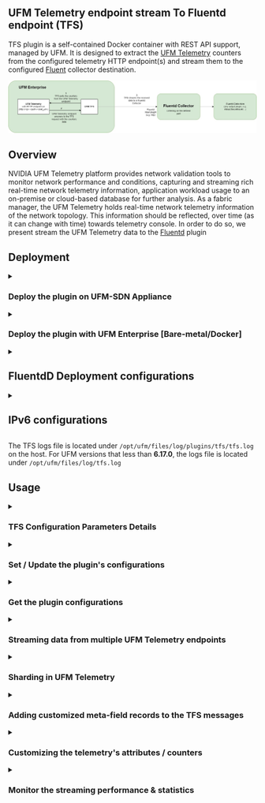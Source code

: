 UFM Telemetry endpoint stream To Fluentd endpoint (TFS)
--------------------------------------------------------


TFS plugin is a self-contained Docker container with REST API support, managed by UFM. It is designed to extract the [UFM Telemetry](https://docs.mellanox.com/category/ufmenterprise) counters from the configured telemetry HTTP endpoint(s) and stream them to the configured [Fluent](https://www.fluentd.org/) collector destination.

![image](TFS_Architecture.png)


Overview
--------------------------------------------------------

NVIDIA UFM Telemetry platform provides network validation tools to monitor network performance and conditions, capturing and streaming rich real-time network telemetry information, application workload usage to an on-premise or cloud-based database for further analysis.
As a fabric manager, the UFM Telemetry holds real-time network telemetry information of the network topology. This information should be reflected, over time (as it can change with time) towards telemetry console. In order to do so, we present stream the UFM Telemetry data to the [Fluentd](https://www.fluentd.org/) plugin



Deployment
--------------------------------------------------------

<details>
    <summary>
        <h3>Deploy the plugin on UFM-SDN Appliance</h3>
    </summary>


- Login as admin

- Run 


    ```bash
    enable
    ```

    ```bash
    config terminal
    ```
  

- Make sure that UFM is running


    ```bash
    show ufm status
    ```
    - If UFM is down then run it

        ```bash
        ufm start
        ```
  
- Make sure docker is running
  
    ```bash
    no docker shutdown
    ```
  
- Load the latest plugin's docker image
  - In case of HA, load the plugin on the standby node as well.
  - If your appliance is connected to the internet, you could simply run:
    ```bash
    docker pull mellanox/ufm-plugin-tfs
    ```
  - If your appliance is not connected to the internet, you need to load the image offline 
    - Use a machine that is connected to the internet to save the docker image 
      ```bash
      docker save mellanox/ufm-plugin-tfs:latest | gzip > ufm-plugin-tfs.tar.gz
      ```
    - Move the file to scp shared location that is accessible to the appliance.
    - Fetch the image to the appliance 
      ```bash
      image fetch scp://user@hostname/path-to-file/ufm-plugin-tfs.tar.gz
      ```
    - Load the image
      ```bash
      docker load ufm-plugin-tfs.tar.gz
      ```
- Enable & start the plugin 

    ```bash
    ufm plugin tfs add
    ```
    
    
- Check that the plugin is up and running with

    ```bash
    show ufm plugin
    ```

</details>



<details>
    <summary>
        <h3>Deploy the plugin with UFM Enterprise [Bare-metal/Docker] </h3>
    </summary>
    

- Load the latest plugin container
  - In case of HA, load the plugin on the standby node as well;
  - If your machine is connected to the internet, you could simply run:

    ```bash
    docker pull mellanox/ufm-plugin-tfs
    ```

      - If your UFM machine is not connected to the internet, you need to load the image offline 
        - Use a machine that is connected to the internet to save the docker image

          ```bash
          docker save mellanox/ufm-plugin-tfs:latest | gzip > ufm-plugin-tfs.tar.gz
          ```

        - Move the file to some shared location that is accessible to the UFM machine 
        - Load the image to UFM machine
          ```bash
          docker load -i < /[some-shared-location]/ufm-plugin-tfs.tar.gz
          ```
        
- Enable & start the plugin
    - UFM bare-metal installation:
    ```bash
    /opt/ufm/scripts/manage_ufm_plugins.sh add -p tfs
    ```

    - UFM docker installation:
    ```bash
    docker exec ufm /opt/ufm/scripts/manage_ufm_plugins.sh add -p tfs
    ```


- Check that plugin is up and running with
    - UFM bare-metal installation:
    ```bash
    /opt/ufm/scripts/manage_ufm_plugins.sh show
    ```

    - UFM docker installation:
    ```bash
    docker exec ufm /opt/ufm/scripts/manage_ufm_plugins.sh show
    ```    
</details>

<details>
<summary>

FluentdD Deployment configurations
--------------------------------------------------------

</summary>

- Pull the [Fluentd Docker](https://hub.docker.com/r/fluent/fluentd/) by running:

  ```bash
  docker pull fluent/fluentd
  ```
    
- Run the Fluentd docker by running:

  ```bash
  docker run -ti --rm --network host -v /tmp/fluentd:/fluentd/etc fluentd -c /fluentd/etc/fluentd.conf -v
  ```

* We provide [fluentd.conf](conf/fluentd.conf) as a fluentd configurations sample.
* TFS supports [FORWARD](https://docs.fluentd.org/input/forward) and [HTTP](https://docs.fluentd.org/input/http) protocols for sending the data to the Fluent destination. The **FORWARD** is the default protocol, to switch to the **HTTP** protocol, need to enable [streaming.compressed_streaming](conf/fluentd_telemetry_plugin.cfg#L15)

</details>

<details>
    <summary>

IPv6 configurations
--------------------------------------------------------        
</summary>

TFS supports streaming the data into the Fluent destination via the IPv6, you need to make sure that the Fluent is listening to the IPv6 interface by replacing [fluentd host address](conf/fluentd.conf#L4) (bind 0.0.0.0) with (bind ::)

</details>

The TFS logs file is located under `/opt/ufm/files/log/plugins/tfs/tfs.log` on the host. For UFM versions that less than **6.17.0**, the logs file is located under `/opt/ufm/files/log/tfs.log`

Usage
--------------------------------------------------------

<details>
    <summary>
        <h3>
            TFS Configuration Parameters Details
        </h3>
    </summary>

|                                    Parameter                                     | Required |                                                                                                                                   Description                                                                                                                                    |
|:--------------------------------------------------------------------------------:|:--------:|:--------------------------------------------------------------------------------------------------------------------------------------------------------------------------------------------------------------------------------------------------------------------------------:|
|          [fluentd-endpoint.host](conf/fluentd_telemetry_plugin.cfg#L7)           |   True   |                                                                                                                  Hostname or IPv4 or IPv6 for Fluentd endpoint                                                                                                                   |
|          [fluentd-endpoint.port](conf/fluentd_telemetry_plugin.cfg#L8)           |   True   |                                                                               Port for Fluentd endpoint [this port should be the port which is configured in [fluentd.conf](conf/fluentd.conf#L4)]                                                                               |
|         [fluentd-endpoint.timeout](conf/fluentd_telemetry_plugin.cfg#L9)         |   True   |                                                                                                         Timeout for Fluentd endpoint streaming [Default is 120 seconds]                                                                                                          |
|       [ufm-telemetry-endpoint.host](conf/fluentd_telemetry_plugin.cfg#L2)        |   True   |                                                                                                  Hostname or IPv4 or IPv6 for The UFM Telemetry Endpoint [Default is 127.0.0.1]                                                                                                  |
|       [ufm-telemetry-endpoint.port](conf/fluentd_telemetry_plugin.cfg#L3)        |   True   |                                                                                                              Port for The UFM Telemetry Endpoint [Default is 9001]                                                                                                               |
|        [ufm-telemetry-endpoint.url](conf/fluentd_telemetry_plugin.cfg#L4)        |   True   |                                                                                    URL for The UFM Telemetry Endpoint [Default is 'csv/metrics', for Prometheus format you can use 'metrics']                                                                                    |
|     [ufm-telemetry-endpoint.interval](conf/fluentd_telemetry_plugin.cfg#L13)     |   True   |                                                                                                                    Streaming interval [Default is 30 seconds]                                                                                                                    |
| [ufm-telemetry-endpoint.message_tag_name](conf/fluentd_telemetry_plugin.cfg#L10) |  False   |                                                                              Message Tag Name for Fluentd endpoint message [Default is the ufm-telemetry-endpoint.host:ufm-telemetry-endpoint.port]                                                                              |
|        [streaming.bulk_streaming](conf/fluentd_telemetry_plugin.cfg#L14)         |   True   |                                                                 if True all telemetry records will be streamed in one message; otherwise, each record will be streamed in a separated message [Default is True]                                                                  |
|     [streaming.compressed_streaming](conf/fluentd_telemetry_plugin.cfg#L15)      |   True   | if True, the streamed data will be sent gzipped json and you have to make sure to configure the FluentD receiver with the right configurations (Check the FluentdD Deployment configurations section); otherwise, the message will be sent plain text as json [Default is False] |
|    [streaming.stream_only_new_samples](conf/fluentd_telemetry_plugin.cfg#L16)    |   True   |                                                                                                    If True, the plugin will stream only the changed values [Default is True]                                                                                                     |
|            [streaming.enabled](conf/fluentd_telemetry_plugin.cfg#L17)            |   True   |                                                                                     If True, the streaming will be started once the required configurations have been set [Default is False]                                                                                     |
|       [logs-config.logs_file_name](conf/fluentd_telemetry_plugin.cfg#L20)        |   True   |                                                                                                                     Log file name [Default = '/log/tfs.log']                                                                                                                     |
|         [logs-config.logs_level](conf/fluentd_telemetry_plugin.cfg#L22)          |   True   |                                                                                                                                Default is 'INFO'                                                                                                                                 |
|      [logs-config.max_log_file_size](conf/fluentd_telemetry_plugin.cfg#L24)      |   True   |                                                                                                                Maximum log file size in Bytes [Default is 10 MB]                                                                                                                 |
|    [logs-config.log_file_backup_count](conf/fluentd_telemetry_plugin.cfg#L26)    |   True   |                                                                                                                Maximum number of backup log files [Default is 5]                                                                                                                 |

</details>

<details>
    <summary>
        <h3>Set / Update the plugin's configurations</h3>
    </summary>

The following REST API is provided to set the plugin's configurations:

   > METHOD: **_POST_**
   
   > URL: **_https://[HOST-IP]/ufmRest/plugin/tfs/conf_**

   cURL Example:
   ```curl
curl --location 'https://<UFM_IP>/ufmRest/plugin/tfs/conf' \
--header 'Content-Type: application/json' \
--data '{
    "fluentd-endpoint": {
        "host": "<FLUENT_RECIEVER_IP>",
        "port": 24224,
        "timeout": 120
    },
    "streaming": {
        "enabled": true,
        "stream_only_new_samples": false
    },
    "ufm-telemetry-endpoint": [
        {
            "host": "127.0.0.1",
            "interval": <COLLECTING_INTERVAL_SECONDS, e.g. 30>,
            "port": <TELEMETRY_HTTP_PORT, e.g. 9001>,
            "url": <TELEMETRY_CSET_URL, e.g. csv/metrics OR csv/cset/converted_enterprise>
        }
    ]
}' -k -u <UFM_USERNAME>:<UFM_PASSWORD>
   ```
   
   Full Payload Example:
   ```json
{
        "ufm-telemetry-endpoint": [{
            "host": "127.0.0.1",
            "url": "csv/metrics",
            "port": 9001,
            "interval": 30,
            "message_tag_name": "high_freq_endpoint"
        }],
        "fluentd-endpoint": {
            "host": "10.209.36.68",
            "port": 24226
        },
        "streaming": {
            "compressed_streaming": false,
            "bulk_streaming": true,
            "enabled": true,
            "stream_only_new_samples": true
        },
        "logs-config": {
            "log_file_backup_count": 5,
            "log_file_max_size": 10485760,
            "logs_file_name": "/log/tfs.log",
            "logs_level": "INFO"
        },
        "meta-fields":{
            "alias_node_description": "node_name",
            "alias_node_guid": "AID",
            "add_type":"csv"
        }
    }
   ```

</details>

<details>
    <summary>
       <h3>Get the plugin configurations</h3>
    </summary>

The following REST API is provided to get the current plugin's configurations:


   > METHOD: **_GET_**
   
   > URL: **_https://[HOST-IP]/ufmRest/plugin/tfs/conf_**

cURL Example:
   ```curl
    curl --location 'https://<UFM_IP>/ufmRest/plugin/tfs/conf' -k -u <UFM_USERNAME>:<UFM_PASSWORD>
   ```

Response Example:
   ```json
{
        "ufm-telemetry-endpoint": [{
            "host": "127.0.0.1",
            "url": "csv/metrics",
            "port": 9001,
            "interval": 30,
            "message_tag_name": "high_freq_endpoint"
        }],
        "fluentd-endpoint": {
            "host": "10.209.36.68",
            "port": 24226
        },
        "streaming": {
            "compressed_streaming": false,
            "bulk_streaming": true,
            "enabled": true,
            "stream_only_new_samples": true
        },
        "logs-config": {
            "log_file_backup_count": 5,
            "log_file_max_size": 10485760,
            "logs_file_name": "/log/tfs.log",
            "logs_level": "INFO"
        },
        "meta-fields":{
            "alias_node_description": "node_name",
            "alias_node_guid": "AID",
            "add_type":"csv"
        }
    }
   ```
    

</details>

<details>
    <summary>
        <h3>Streaming data from multiple UFM Telemetry endpoints</h3>
    </summary>

You can configure the TFS plugin to poll metrics from multiple endpoints. To do this, add the telemetry endpoint configurations using the conf API. 
Each added endpoint will have its own polling/streaming interval.

Payload example with multiple UFM Telemetry endpoints:

   ```json
{
        "ufm-telemetry-endpoint": [{
            "host": "127.0.0.1",
            "url": "csv/metrics",
            "port": 9001,
            "interval": 10,
            "message_tag_name": "high_freq_endpoint"
        },{
            "host": "127.0.0.1",
            "url": "csv/metrics",
            "port": 9002,
            "interval": 60,
            "message_tag_name": "low_freq_endpoint"
        }],
        "fluentd-endpoint": {
            "host": "10.209.36.68",
            "port": 24226
        }
    }
   ```

</details>

<details>
    <summary>
        <h3>Sharding in UFM Telemetry</h3>
    </summary>

The sharding functionality that is built into UFM telemetry, 
allows for efficient data polling from multiple telemetry metrics endpoints. 
This feature is particularly useful when dealing with large amounts of data or when operating in a network with limited bandwidth.

<h4>How To Utilize Sharding in TFS:</h4>

To use the sharding functionality, you need to add specific parameters to the URL of the configured telemetry endpoint.
These parameters include **num_shards**, **shard**, and **sharding_field**.

Here is a payload example of how to use these parameters with the TFS configurations payload:

   ```json
{
        "ufm-telemetry-endpoint": [{
            "host": "127.0.0.1",
            "url": "csv/xcset/ib_basic_debug?num_shards=3&shard=0&sharding_field=port_guid",
            "port": 9002,
            "interval": 120
        },{
            "host": "127.0.0.1",
            "url": "csv/xcset/ib_basic_debug?num_shards=3&shard=1&sharding_field=port_guid",
            "port": 9002,
            "interval": 120
        },{
            "host": "127.0.0.1",
            "url": "csv/xcset/ib_basic_debug?num_shards=3&shard=2&sharding_field=port_guid",
            "port": 9002,
            "interval": 120
        }],
        "fluentd-endpoint": {
            "host": "10.209.36.68",
            "port": 24226
        }
    }
   ```

In this example, the telemetry data is divided into three shards (`num_shards=3`), 
and each endpoint with a different shard (`shard=0`, `shard=1`, `shard=2`). 
The `sharding_field` parameter is used to specify the field on which the data is to be sharded.
In the provided example, `sharding_field` is set to `port_guid`. 
This means that the data is divided into shards based on the `port_guid` field. 
This field was chosen because it provides a convenient way to divide the data into distinct, non-overlapping shards.

<h4>Tuning the Sharding:</h4>

For optimal performance, it is recommended to tune the sharding so that a single shard transfers in about 10-15 seconds. This leaves plenty of overhead to avoid the telemetry's server timeout issues. 
You may need to experiment with the number of shards to achieve this. For instance, if your network is slow, you might need to increase the number of shards.

</details>

<details>
    <summary>
        <h3>Adding customized meta-field records to the TFS messages</h3>
    </summary>
   
   Meta-fields are custom fields that you can add to each record streamed through TFS. There are two types of meta-fields: Aliases and Constants.

        
**Aliases**
    Aliases allow you to rename an existing field in the record. To create an alias, specify the original field name and the new name you want to use. Note that aliases only work with fields that match the exact name specified.

 - **Syntax**

    > alias_originalFieldName=aliasName

 - **Example**
If you want to rename the field "node_guid" to "AID", you would use:

    > alias_node_guid=AID

**Constans**
    Constants let you add a new field with a fixed value to each record.

 - **Syntax**

    > add_newFieldName=constantValue

 - **Example**
To add a new field named "type" with the value "csv", you would use:

    > add_type=csv

**Payload configurations example**
    Here’s how you can define these meta-fields in the TFS configuration payload:
```json
{
    "meta-fields": {
        "alias_node_description": "node_name",
        "alias_node_guid": "AID",
        "add_type": "csv"
    }
}
```

**Expected output**

```json
{
      "timestamp": "1644411135311315",
      "source_id": "0xe41d2d030003e450",
      "node_guid": "e41d2d030003e450",
      "port_guid": "e41d2d030003e450",
      "port_num": "10",
      "node_description": "SwitchIB Mellanox Technologies",
      "node_name": "SwitchIB Mellanox Technologies",
      "AID": "e41d2d030003e450",
      "type": "csv"
}
```
</details>

<details>
    <summary>
        <h3>Customizing the telemetry's attributes / counters</h3>
    </summary>
You can customize which counters to stream and how they named using the REST API.

- Get the current attributes configurations by the following REST API:

   > METHOD: **_GET_**
   
   > URL: **_https://[UFM-IP]/ufmRest/plugin/tfs/conf/attributes_**

    cURL Example:
    ```curl
     curl --location 'https://<UFM_IP>/ufmRest/plugin/tfs/conf/attributes' -k -u <UFM_USERNAME>:<UFM_PASSWORD>
    ```
   
    Response Example:

    JSON contains all the attributes and their configurations:
   
    ```json
    { 
    "ExcessiveBufferOverrunErrorsExtended": {
        "enabled": true,
        "name": "ExcessiveBufferOverrunErrorsExtended"
     },
    "LinkDownedCounterExtended": {
        "enabled": true,
        "name": "LinkDownedCounterExtended"
     },
      "LinkErrorRecoveryCounterExtended": {
        "enabled": true,
        "name": "LinkErrorRecoveryCounterExtended"
     },
      "LocalLinkIntegrityErrorsExtended": {
        "enabled": true,
        "name": "LocalLinkIntegrityErrorsExtended"
     }
    }
    ```

- Update the streaming attributes configurations by the following REST API:

   > METHOD: **_POST_**
   
   > URL: **_https://[UFM-IP]/ufmRest/plugin/tfs/conf/attributes_**

   cURL Example:
   ```curl
    curl --location 'https://<UFM_IP>/ufmRest/plugin/tfs/conf/attributes' \
    --header 'Content-Type: application/json' \
    --data '{
         "ExcessiveBufferOverrunErrorsExtended": {
            "enabled": true,
            "name": "ExcBuffOverrunErrExt"
        },
        "LinkDownedCounterExtended": {
            "enabled": false
        },
        "LinkErrorRecoveryCounterExtended": {
            "enabled": true,
            "name": "linkErrRecCountExt"
        },
        "LocalLinkIntegrityErrorsExtended": {
            "enabled": true,
            "name": "localLinkIntErrExt"
        }
    }' -k -u <UFM_USERNAME>:<UFM_PASSWORD>       
    ```

|     Parameter     | Required |                         Description                          |
|:-----------------:|:--------:|:------------------------------------------------------------:|
| attribute.enabled |   True   | If True, the **attribute** will be part of the streamed data |
|  attribute.name   |   True   |   The name of the **attribute** in the streamed json data    |

* Changes to attribute configurations are applied automatically and will take effect during the next streaming period.

</details>

<details>
    <summary>
        <h3>Monitor the streaming performance & statistics</h3>
    </summary>

  Prometheus HTTP endpoint is provided, that contains metrics about the streaming performance & statistics for the last streaming period.

- Get the streaming performance statistics by the following API:

   > METHOD: **_GET_**
   
   > URL: **_https://[UFM-IP]/ufmRest/plugin/tfs/metrics_**
   
   Response: Text contains performance metrics for the last streaming interval in Prometheus format:
   
    ```text
    # HELP num_of_processed_counters_in_last_msg Number of processed counters/attributes in the last streaming interval
    # TYPE num_of_processed_counters_in_last_msg gauge
    num_of_processed_counters_in_last_msg{endpoint="10.209.36.68:9001/csv/xcset/ib_basic_debug"} 176.0
    num_of_processed_counters_in_last_msg{endpoint="10.209.36.67:9001/csv/xcset/ib_basic_debug"} 189.0
    # HELP num_of_streamed_ports_in_last_msg Number of processed ports in the last streaming interval
    # TYPE num_of_streamed_ports_in_last_msg gauge
    num_of_streamed_ports_in_last_msg{endpoint="10.209.36.68:9001/csv/xcset/ib_basic_debug"} 6.0
    num_of_streamed_ports_in_last_msg{endpoint="10.209.36.67:9001/csv/xcset/ib_basic_debug"} 4.0
    # HELP streaming_time_seconds Time period for last streamed message in seconds
    # TYPE streaming_time_seconds gauge
    streaming_time_seconds{endpoint="10.209.36.68:9001/csv/xcset/ib_basic_debug"} 0.064626
    streaming_time_seconds{endpoint="10.209.36.67:9001/csv/xcset/ib_basic_debug"} 0.025279
    # HELP telemetry_expected_response_size_bytes Expected size of the last received telemetry response in bytes
    # TYPE telemetry_expected_response_size_bytes gauge
    telemetry_expected_response_size_bytes{endpoint="10.209.36.68:9001/csv/xcset/ib_basic_debug"} 5156.0
    telemetry_expected_response_size_bytes{endpoint="10.209.36.67:9001/csv/xcset/ib_basic_debug"} 4726.0
    # HELP telemetry_received_response_size_bytes Actual size of the last received telemetry response in bytes
    # TYPE telemetry_received_response_size_bytes gauge
    telemetry_received_response_size_bytes{endpoint="10.209.36.68:9001/csv/xcset/ib_basic_debug"} 5156.0
    telemetry_received_response_size_bytes{endpoint="10.209.36.67:9001/csv/xcset/ib_basic_debug"} 4726.0
    # HELP telemetry_response_time_seconds Response time of the last telemetry request in seconds
    # TYPE telemetry_response_time_seconds gauge
    telemetry_response_time_seconds{endpoint="10.209.36.68:9001/csv/xcset/ib_basic_debug"} 0.028893
    telemetry_response_time_seconds{endpoint="10.209.36.67:9001/csv/xcset/ib_basic_debug"} 0.07777
    # HELP telemetry_response_process_time_seconds Processing time of the last received telemetry response in seconds
    # TYPE telemetry_response_process_time_seconds gauge
    telemetry_response_process_time_seconds{endpoint="10.209.36.68:9001/csv/xcset/ib_basic_debug"} 0.00455
    telemetry_response_process_time_seconds{endpoint="10.209.36.67:9001/csv/xcset/ib_basic_debug"} 0.003142
    ```


    |                Attribute                |                            Description                             |
    |:---------------------------------------:|:------------------------------------------------------------------:|
    |    num_of_streamed_ports_in_last_msg    |        # of processed ports in the last streaming interval         |
    |  num_of_processed_counters_in_last_msg  | # of processed counters/attributes in the last streaming interval  |
    |         streaming_time_seconds          |          Time period for last streamed message in seconds          |
    | telemetry_expected_response_size_bytes  |   Expected size of the last recivied telemetry response in bytes   |
    | telemetry_received_response_size_bytes  |    Actual size of the last recivied telemetry response in bytes    |
    |     telemetry_response_time_seconds     |       Response time of the last telemetry request in seconds       |
    | telemetry_response_process_time_seconds | Processing time of the last recivied telemetry response in seconds |

The below charts present the total processing and streaming time for various sets of ports & counters does not include the real telemetry response time for requesting the data:

![image](TFS_streaming_time_for_31counters.png)

![image](TFS_streaming_time_for_195counters.png)

</details>
